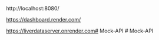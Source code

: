 <!-- Mock API local run URL Example  -->
http://localhost:8080/

<!-- If you want to run the mock API live, you can use render -->
https://dashboard.render.com/

<!-- Live URL Example -   -->
https://liverdataserver.onrender.com#   M o c k - A P I  
 #   M o c k - A P I  
 